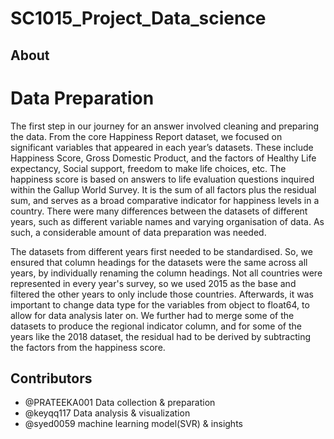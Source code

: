 # SC1015_Project_Data_science

## About 

# Data Preparation
The first step in our journey for an answer involved cleaning and preparing the data.
From the core Happiness Report dataset, we focused on significant variables that appeared in each year’s datasets. These include Happiness Score, Gross Domestic Product, and the factors of Healthy Life expectancy, Social support, freedom to make life choices, etc.
The happiness score is based on answers to life evaluation questions inquired within the Gallup World Survey. It is the sum of all factors plus the residual sum, and serves as a broad comparative indicator for happiness levels in a country.
There were many differences between the datasets of different years, such as different variable names and varying organisation of data. As such, a considerable amount of data preparation was needed.

The datasets from different years first needed to be standardised. So, we ensured that column headings for the datasets were the same across all years, by individually renaming the column headings.
Not all countries were represented in every year's survey, so we used 2015 as the base and filtered the other years to only include those countries.
Afterwards, it was important to change data type for the variables from object to float64, to allow for data analysis later on.
We further had to merge some of the datasets to produce the regional indicator column, and for some of the years like the 2018 dataset, the residual had to be derived by subtracting the factors from the happiness score.


## Contributors
- @PRATEEKA001 Data collection & preparation
- @keyqq117 Data analysis & visualization
- @syed0059 machine learning model(SVR) & insights
